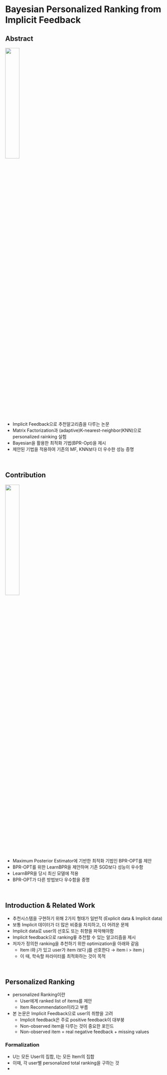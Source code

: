 # Bayesian Personalized Ranking from Implicit Feedback

## Abstract
<img src = "https://user-images.githubusercontent.com/48994965/188893694-e89d2add-94c8-4968-a143-ca56391fe048.png" width="30%" height="30%">

- Implicit Feedback으로 추천알고리즘을 다루는 논문
- Matrix Factorization과 (adaptive)K-nearest-neighbor(KNN)으로 personalized rainking 실험
- Bayesian을 활용한 최적화 기법(BPR-Opt)을 제시
- 제안된 기법을 적용하여 기존의 MF, KNN보다 더 우수한 성능 증명

<br/>

## Contribution
<img src = "https://user-images.githubusercontent.com/48994965/188894811-af9764d2-5ce7-4697-a6ce-70f1830597a7.png"  width="30%" height="30%">

- Maximum Posterior Estimator에 기반한 최적화 기법인 BPR-OPT를 제안
- BPR-OPT를 위한 LearnBPR을 제안하며 기존 SGD보다 성능이 우수함
- LearnBPR을 당시 최신 모델에 적용
- BPR-OPT가 다른 방법보다 우수함을 증명

<br/>

## Introduction & Related Work
- 추천시스템을 구현하기 위해 2가지 형태가 일반적 (Explicit data & Implicit data)
- 보통 Implicit 데이터가 더 많은 비중을 차지하고, 더 어려운 문제
- Implicit data로 user의 선호도 또는 취향을 파악해야함
- Implicit feedback으로 ranking릏 추천할 수 있는 알고리즘을 제시
- 저자가 정의한 ranking을 추천하기 위한 optimization을 아래와 같음
  - Item i와 j가 있고 user가 item i보다 j를 선호한다 → item i > item j 
  - 이 때, 학슥할 파라미터를 최적화하는 것이 목적

<br/>

## Personalized Ranking
- personalized Ranking이란
  - User에게 ranked list of items를 제안
  - Item Recommendation이라고 부름
- 본 논문은 Implicit Feedback으로 user의 취향을 고려
  - Implicit feedback은 주로 positive feedback이 대부붕
  - Non-observed item을 다루는 것이 중요한 포인드
  - Non-observed item = real negative feedback + missing values

### Formalization
- U는 모든 User의 집합, I는 모든 Item의 집합
- 이때, 각 user별 personalized total ranking을 구하는 것
- 








